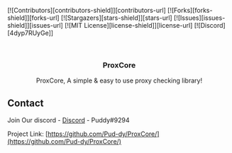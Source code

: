 [![Contributors][contributors-shield]][contributors-url]
[![Forks][forks-shield]][forks-url]
[![Stargazers][stars-shield]][stars-url]
[![Issues][issues-shield]][issues-url]
[![MIT License][license-shield]][license-url]
[![Discord][4dyp7RUyGe]]



<br />

  <h3 align="center">ProxCore</h3>

  <p align="center">
    ProxCore, A simple & easy to use proxy checking library!
    <br />
</p>

## Contact

Join Our discord - [Discord](https://discord.com/invite/4dyp7RUyGe) - Puddy#9294

Project Link: [https://github.com/Pud-dy/ProxCore/](https://github.com/Pud-dy/ProxCore/)

